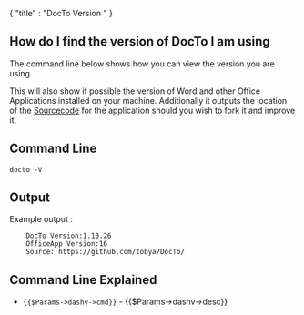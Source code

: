 {
    "title" : "DocTo Version " 
}

How do I find the version of DocTo I am using
-

The command line below shows how you can view the version you are using.

This will also show if possible the version of Word and other Office Applications installed on your machine.  Additionally it outputs the location of the [Sourcecode](https://github.com/tobya/DocTo/) for the application should you wish to fork it and improve it.

Command Line 
-

 ````
 docto -V 
 ````

Output
-

Example output :

````
    DocTo Version:1.10.26
    OfficeApp Version:16
    Source: https://github.com/tobya/DocTo/
````

Command Line Explained 
-

 - `{{$Params->dashv->cmd}}` -  {{$Params->dashv->desc}} 

   

